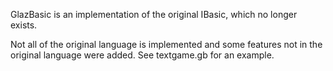 GlazBasic is an implementation of the original IBasic, which no longer exists.

Not all of the original language is implemented and some features not in the original language were added. See textgame.gb for an example.
